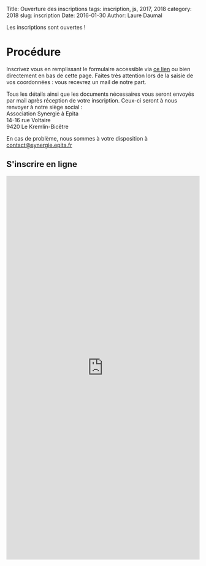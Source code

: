 Title: Ouverture des inscriptions
tags: inscription, js, 2017, 2018
category: 2018
slug: inscription
Date: 2016-01-30
Author: Laure Daumal

Les inscriptions sont ouvertes !

# Procédure

Inscrivez vous en remplissant le formulaire accessible via
[ce lien]()
ou bien directement en bas de cette page. Faites très attention lors
de la saisie de vos coordonnées : vous recevrez un mail de notre part.

Tous les détails ainsi que les documents nécessaires vous seront
envoyés par mail après réception de votre inscription. Ceux-ci seront à nous
renvoyer à notre siège social :  
Association Synergie à Epita  
14-16 rue Voltaire  
9420 Le Kremlin-Bicêtre

En cas de problème, nous sommes à votre disposition à
[contact@synergie.epita.fr](mailto:contact@synergie.epita.fr)

## S'inscrire en ligne 

<iframe style="width:100%;"
src="https://docs.google.com/forms/d/1MTjthwInzdaZV-bPmpp5vfEqX0_lVUDjKuKKqDyXssM/edit#responses/viewform?embedded=true"
height="1000" frameborder="0" marginheight="0" marginwidth="0">Chargement en cours...</iframe>
